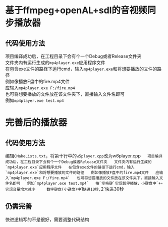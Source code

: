 # 基于ffmpeg+openAL+sdl的音视频同步播放器
## 代码使用方法  
项目编译成功后，在工程目录下会有个一个Debug或者Release文件夹  
文件夹内有运行生成的`mp4player.exe`应用程序文件  
在包含exe文件的路径下运行cmd，输入`mp4player.exe`和将想要播放的文件的路径  
例如像播放F盘中的fire.mp4文件  
应输入`mp4player.exe F:/fire.mp4`  
也可将想要播放的文件放在该文件夹下，直接输入文件名即可  
例如`mp4player.exe test.mp4`  

# 完善后的播放器  
## 代码使用方法  
编辑`CMakeLists.txt`，将第十行中的`w5player.cpp`改为w6player.cpp``  
项目编译成功后，在工程目录下会有个一个Debug或者Release文件夹  
文件夹内有运行生成的`mp4player.exe`应用程序文件  
在包含exe文件的路径下运行cmd，输入`mp4player.exe`和将想要播放的文件的路径  
例如像播放F盘中的fire.mp4文件  
应输入`mp4player.exe F:/fire.mp4`  
也可将想要播放的文件放在该文件夹下，直接输入文件名即可  
例如`mp4player.exe test.mp4`  
按`空格键`实现暂停播放，小键盘中`+``-`实现音量增大减小    
数字键盘(小键盘)中`1`快进10秒,`2`快进30秒  
## 仍需完善  
快进逻辑写的不是很好，需要调整代码结构
